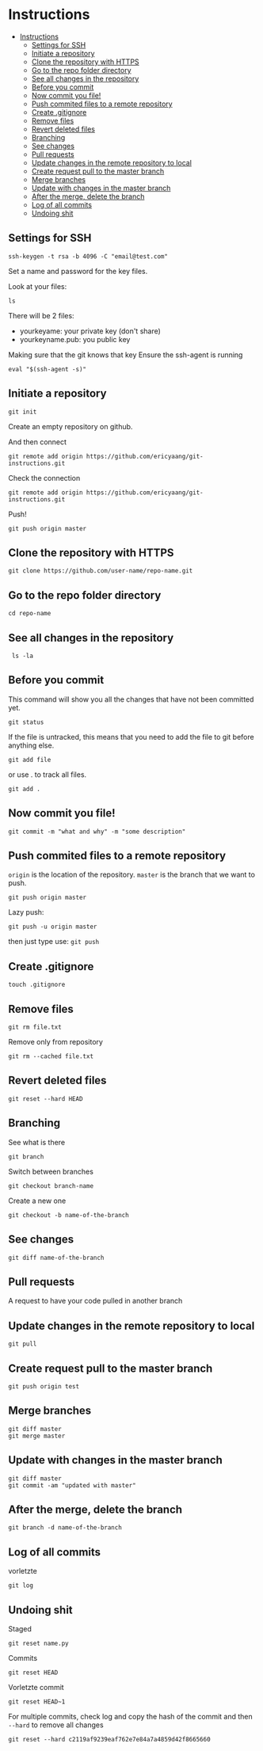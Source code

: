 # Instructions

- [Instructions](#instructions)
  - [Settings for SSH](#settings-for-ssh)
  - [Initiate a repository](#initiate-a-repository)
  - [Clone the repository with HTTPS](#clone-the-repository-with-https)
  - [Go to the repo folder directory](#go-to-the-repo-folder-directory)
  - [See all changes in the repository](#see-all-changes-in-the-repository)
  - [Before you commit](#before-you-commit)
  - [Now commit you file!](#now-commit-you-file)
  - [Push commited files to a remote repository](#push-commited-files-to-a-remote-repository)
  - [Create .gitignore](#create-gitignore)
  - [Remove files](#remove-files)
  - [Revert deleted files](#revert-deleted-files)
  - [Branching](#branching)
  - [See changes](#see-changes)
  - [Pull requests](#pull-requests)
  - [Update changes in the remote repository to local](#update-changes-in-the-remote-repository-to-local)
  - [Create request pull to the master branch](#create-request-pull-to-the-master-branch)
  - [Merge branches](#merge-branches)
  - [Update with changes in the master branch](#update-with-changes-in-the-master-branch)
  - [After the merge, delete the branch](#after-the-merge-delete-the-branch)
  - [Log of all commits](#log-of-all-commits)
  - [Undoing shit](#undoing-shit)

## Settings for SSH
```
ssh-keygen -t rsa -b 4096 -C "email@test.com"
```
Set a name and password for the key files.

Look at your files:
```
ls
```
There will be 2 files:
- yourkeyame: your private key (don't share)
- yourkeyname.pub: you public key

Making sure that the git knows that key
Ensure the ssh-agent is running

```
eval "$(ssh-agent -s)"
``` 
## Initiate a repository
```
git init
```

Create an empty repository on github.

And then connect
```
git remote add origin https://github.com/ericyaang/git-instructions.git
```
Check the connection
```
git remote add origin https://github.com/ericyaang/git-instructions.git
```
Push!
```
git push origin master
```


## Clone the repository with HTTPS

```
git clone https://github.com/user-name/repo-name.git

```

## Go to the repo folder directory
```
cd repo-name
```

## See all changes in the repository
```
 ls -la
```

## Before you commit

This command will show you all the changes that have not been committed yet.
```
git status
```
If the file is untracked, this means that you need to add the file to git before anything else.
```
git add file
```

or use . to track all files.
```
git add .
```
## Now commit you file!
```
git commit -m "what and why" -m "some description"
```

## Push commited files to a remote repository

`origin` is the location of the repository.
`master` is the branch that we want to push.
```
git push origin master
```

Lazy push:
```
git push -u origin master
```
then just type use: `git push`

## Create .gitignore
```
touch .gitignore
```

## Remove files
```
git rm file.txt
```
Remove only from repository
```
git rm --cached file.txt
```

## Revert deleted files
```
git reset --hard HEAD
```

## Branching

See what is there
```
git branch
```

Switch between branches
```
git checkout branch-name
```

Create a new one
```
git checkout -b name-of-the-branch
```

## See changes
```
git diff name-of-the-branch
```

## Pull requests

A request to have your code pulled in another branch

## Update changes in the remote repository to local

```
git pull
```
## Create request pull to the master branch
```
git push origin test
```
## Merge branches
```
git diff master
git merge master
```
## Update with changes in the master branch
```
git diff master
git commit -am "updated with master"
```
## After the merge, delete the branch
```
git branch -d name-of-the-branch
```

## Log of all commits
vorletzte
```
git log
```

## Undoing shit

Staged
```
git reset name.py
```
Commits
```
git reset HEAD
```
Vorletzte commit
```
git reset HEAD~1
```
For multiple commits, check log and copy the hash of the commit and then
`--hard` to remove all changes
```
git reset --hard c2119af9239eaf762e7e84a7a4859d42f8665660
```